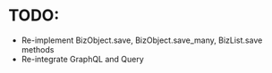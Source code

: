 # TODO:
- Re-implement BizObject.save, BizObject.save_many, BizList.save methods 
- Re-integrate GraphQL and Query
